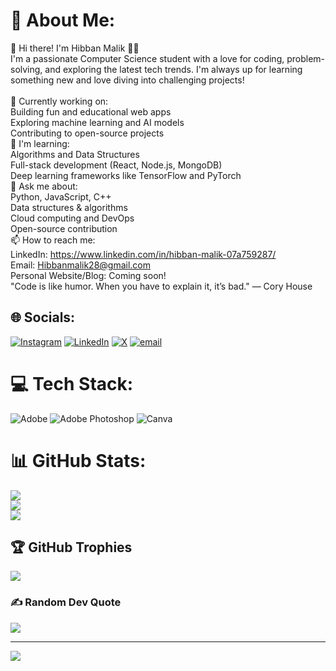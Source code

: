 # 💫 About Me:
👋 Hi there! I'm Hibban Malik 👨‍💻<br>I'm a passionate Computer Science student with a love for coding, problem-solving, and exploring the latest tech trends. I'm always up for learning something new and love diving into challenging projects!<br><br>🔭 Currently working on:<br>Building fun and educational web apps<br>Exploring machine learning and AI models<br>Contributing to open-source projects<br>🌱 I'm learning:<br>Algorithms and Data Structures<br>Full-stack development (React, Node.js, MongoDB)<br>Deep learning frameworks like TensorFlow and PyTorch<br>💬 Ask me about:<br>Python, JavaScript, C++<br>Data structures & algorithms<br>Cloud computing and DevOps<br>Open-source contribution<br>📫 How to reach me:<br>LinkedIn: https://www.linkedin.com/in/hibban-malik-07a759287/ <br>Email: Hibbanmalik28@gmail.com <br>Personal Website/Blog: Coming soon! <br>"Code is like humor. When you have to explain it, it’s bad." — Cory House


## 🌐 Socials:
[![Instagram](https://img.shields.io/badge/Instagram-%23E4405F.svg?logo=Instagram&logoColor=white)](https://instagram.com/h6.iix) [![LinkedIn](https://img.shields.io/badge/LinkedIn-%230077B5.svg?logo=linkedin&logoColor=white)](https://linkedin.com/in/https://www.linkedin.com/in/hibban-malik-07a759287/) [![X](https://img.shields.io/badge/X-black.svg?logo=X&logoColor=white)](https://x.com/@Hibban_malik) [![email](https://img.shields.io/badge/Email-D14836?logo=gmail&logoColor=white)](mailto:Hibbanmalik28@gmail.com) 

# 💻 Tech Stack:
![Adobe](https://img.shields.io/badge/adobe-%23FF0000.svg?style=for-the-badge&logo=adobe&logoColor=white) ![Adobe Photoshop](https://img.shields.io/badge/adobe%20photoshop-%2331A8FF.svg?style=for-the-badge&logo=adobe%20photoshop&logoColor=white) ![Canva](https://img.shields.io/badge/Canva-%2300C4CC.svg?style=for-the-badge&logo=Canva&logoColor=white)
# 📊 GitHub Stats:
![](https://github-readme-stats.vercel.app/api?username=HibbanMalik&theme=dark&hide_border=false&include_all_commits=false&count_private=false)<br/>
![](https://github-readme-streak-stats.herokuapp.com/?user=HibbanMalik&theme=dark&hide_border=false)<br/>
![](https://github-readme-stats.vercel.app/api/top-langs/?username=HibbanMalik&theme=dark&hide_border=false&include_all_commits=false&count_private=false&layout=compact)

## 🏆 GitHub Trophies
![](https://github-profile-trophy.vercel.app/?username=HibbanMalik&theme=default&no-frame=false&no-bg=true&margin-w=4)

### ✍️ Random Dev Quote
![](https://quotes-github-readme.vercel.app/api?type=horizontal&theme=radical)

---
[![](https://visitcount.itsvg.in/api?id=HibbanMalik&icon=0&color=0)](https://visitcount.itsvg.in)

<!-- Proudly created with GPRM ( https://gprm.itsvg.in ) -->
